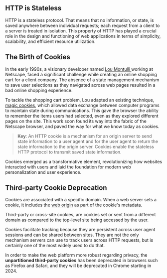 ## HTTP is Stateless

HTTP is a stateless protocol. That means that no information, or state, is saved anywhere between individual requests; each request from a client to a server is treated in isolation. This property of HTTP has played a crucial role in the design and functioning of web applications in terms of simplicity, scalability, and efficient resource utilization.

## The Birth of Cookies

In the early 1990s, a visionary developer named [Lou Montulli ](https://en.wikipedia.org/wiki/Lou_Montulli) working at Netscape, faced a significant challenge while creating an online shopping cart for a client company. The absence of a state management mechanism to save user selections as they navigated across web pages resulted in a bad online shopping experience.

To tackle the shopping cart problem, Lou adapted an existing technique, [magic cookies](https://en.wikipedia.org/wiki/Magic_cookie), which allowed data exchange between computer programs to maintain state during communications. This gave the browser the ability to remember the items users had selected, even as they explored different pages on the site. This work soon found its way into the fabric of the Netscape browser, and paved the way for what we know today as cookies.

> **Key**: An HTTP cookie is a mechanism for an origin server to send state information to a user agent and for the user agent to return the state information to the origin server. Cookies enable the stateless HTTP protocol to transmit saved state information.

Cookies emerged as a transformative element, revolutionizing how websites interacted with users and laid the foundation for modern web personalization and user experience.

## Third-party Cookie Deprecation

Cookies are associated with a specific domain. When a web server sets a cookie, it includes the [web origin](https://web.dev/same-site-same-origin/) as part of the cookie's metadata.

Third-party or cross-site cookies, are cookies set or sent from a different domain as compared to the top-level site being accessed by the user.

Cookies facilitate tracking because they are persistent across user agent sessions and can be shared between sites. They are not the only mechanism servers can use to track users across HTTP requests, but is certainly one of the most widely used to do that.

In order to make the web platform more robust regarding privacy, the **unpartitioned third-party cookies** has been deprecated in browsers such as Firefox and Safari, and they will be deprecated in Chrome starting in 2024.
